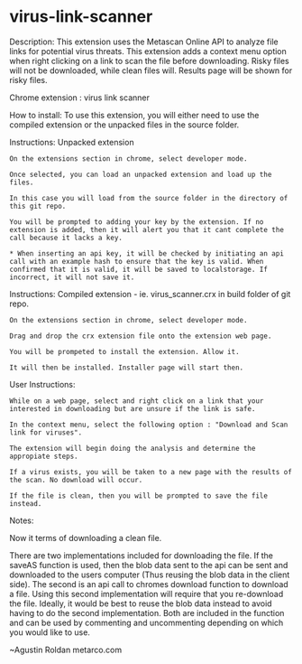 virus-link-scanner
==================


Description: 
	This extension uses the Metascan Online API to analyze file links for potential virus threats. This extension adds a context menu option when right clicking on a link to scan the file before downloading. Risky files will not be downloaded, while clean files will. Results page will be shown for risky files.

Chrome extension : virus link scanner 

How to install: To use this extension, you will either need to use the compiled extension or the unpacked files in the source folder.

Instructions: Unpacked extension

	On the extensions section in chrome, select developer mode.

	Once selected, you can load an unpacked extension and load up the files.

	In this case you will load from the source folder in the directory of this git repo.

	You will be prompted to adding your key by the extension. If no extension is added, then it will alert you that it cant complete the call because it lacks a key.

	* When inserting an api key, it will be checked by initiating an api call with an example hash to ensure that the key is valid. When confirmed that it is valid, it will be saved to localstorage. If incorrect, it will not save it.


Instructions: Compiled extension - ie. virus_scanner.crx in build folder of git repo.

	On the extensions section in chrome, select developer mode.

	Drag and drop the crx extension file onto the extension web page. 

	You will be prompeted to install the extension. Allow it.

	It will then be installed. Installer page will start then.


User Instructions:

	While on a web page, select and right click on a link that your interested in downloading but are unsure if the link is safe.
	
	In the context menu, select the following option : "Download and Scan link for viruses".
	
	The extension will begin doing the analysis and determine the appropiate steps.
	
	If a virus exists, you will be taken to a new page with the results of the scan. No download will occur.
	
	If the file is clean, then you will be prompted to save the file instead.
	



Notes:

Now it terms of downloading a clean file.

There are two implementations included for downloading the file. If the saveAS function is used, then the blob data sent to the api can be sent and downloaded to the users computer (Thus reusing the blob data in the client side). The second is an api call to chromes download function to download a file. Using this second implementation will require that you re-download the file. Ideally, it would be best to reuse the blob data instead to avoid having to do the second implementation. Both are included in the function and can be used by commenting and uncommenting depending on which you would like to use.

~Agustin Roldan
metarco.com

